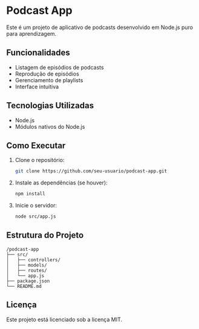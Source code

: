 # Podcast App

Este é um projeto de aplicativo de podcasts desenvolvido em Node.js puro para aprendizagem.

## Funcionalidades

- Listagem de episódios de podcasts
- Reprodução de episódios
- Gerenciamento de playlists
- Interface intuitiva

## Tecnologias Utilizadas

- Node.js
- Módulos nativos do Node.js

## Como Executar

1. Clone o repositório:
    ```bash
    git clone https://github.com/seu-usuario/podcast-app.git
    ```
2. Instale as dependências (se houver):
    ```bash
    npm install
    ```
3. Inicie o servidor:
    ```bash
    node src/app.js
    ```

## Estrutura do Projeto

```
/podcast-app
├── src/
│   ├── controllers/
│   ├── models/
│   ├── routes/
│   └── app.js
├── package.json
└── README.md
```

## Licença

Este projeto está licenciado sob a licença MIT.